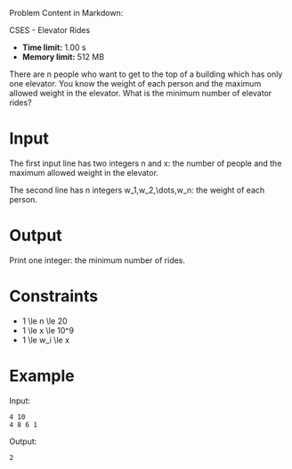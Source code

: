 Problem Content in Markdown:


CSES \- Elevator Rides




* **Time limit:** 1\.00 s
* **Memory limit:** 512 MB




There are n people who want to get to the top of a building which has only one elevator. You know the weight of each person and the maximum allowed weight in the elevator. What is the minimum number of elevator rides?


Input
=====


The first input line has two integers n and x: the number of people and the maximum allowed weight in the elevator.


The second line has n integers w\_1,w\_2,\\dots,w\_n: the weight of each person.


Output
======


Print one integer: the minimum number of rides.


Constraints
===========


* 1 \\le n \\le 20
* 1 \\le x \\le 10^9
* 1 \\le w\_i \\le x


Example
=======


Input:



```
4 10
4 8 6 1

```

Output:



```
2

```
 

